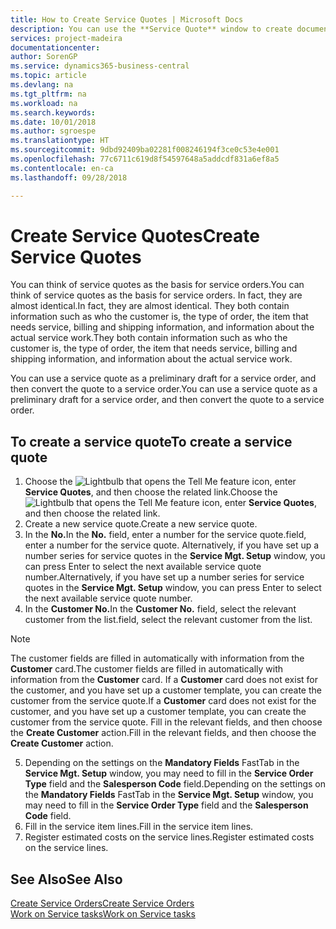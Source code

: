 ```yaml
---
title: How to Create Service Quotes | Microsoft Docs
description: You can use the **Service Quote** window to create documents where you enter information about a service, such as repairs and maintenance, on service items by customer request. You can use a service quote as a preliminary draft for a service order, and then convert the quote to a service order.
services: project-madeira
documentationcenter: 
author: SorenGP
ms.service: dynamics365-business-central
ms.topic: article
ms.devlang: na
ms.tgt_pltfrm: na
ms.workload: na
ms.search.keywords: 
ms.date: 10/01/2018
ms.author: sgroespe
ms.translationtype: HT
ms.sourcegitcommit: 9dbd92409ba02281f008246194f3ce0c53e4e001
ms.openlocfilehash: 77c6711c619d8f54597648a5addcdf831a6ef8a5
ms.contentlocale: en-ca
ms.lasthandoff: 09/28/2018

---
```

# <a name="create-service-quotes"></a><span data-ttu-id="ddce3-104">Create Service Quotes</span><span class="sxs-lookup"><span data-stu-id="ddce3-104">Create Service Quotes</span></span>
<span data-ttu-id="ddce3-105">You can think of service quotes as the basis for service orders.</span><span class="sxs-lookup"><span data-stu-id="ddce3-105">You can think of service quotes as the basis for service orders.</span></span> <span data-ttu-id="ddce3-106">In fact, they are almost identical.</span><span class="sxs-lookup"><span data-stu-id="ddce3-106">In fact, they are almost identical.</span></span> <span data-ttu-id="ddce3-107">They both contain information such as who the customer is, the type of order, the item that needs service, billing and shipping information, and information about the actual service work.</span><span class="sxs-lookup"><span data-stu-id="ddce3-107">They both contain information such as who the customer is, the type of order, the item that needs service, billing and shipping information, and information about the actual service work.</span></span>
 
<span data-ttu-id="ddce3-108">You can use a service quote as a preliminary draft for a service order, and then convert the quote to a service order.</span><span class="sxs-lookup"><span data-stu-id="ddce3-108">You can use a service quote as a preliminary draft for a service order, and then convert the quote to a service order.</span></span>  
  
## <a name="to-create-a-service-quote"></a><span data-ttu-id="ddce3-109">To create a service quote</span><span class="sxs-lookup"><span data-stu-id="ddce3-109">To create a service quote</span></span>  
1. <span data-ttu-id="ddce3-110">Choose the ![Lightbulb that opens the Tell Me feature](media/ui-search/search_small.png "Tell me what you want to do") icon, enter **Service Quotes**, and then choose the related link.</span><span class="sxs-lookup"><span data-stu-id="ddce3-110">Choose the ![Lightbulb that opens the Tell Me feature](media/ui-search/search_small.png "Tell me what you want to do") icon, enter **Service Quotes**, and then choose the related link.</span></span>  
2. <span data-ttu-id="ddce3-111">Create a new service quote.</span><span class="sxs-lookup"><span data-stu-id="ddce3-111">Create a new service quote.</span></span>  
3. <span data-ttu-id="ddce3-112">In the **No.**</span><span class="sxs-lookup"><span data-stu-id="ddce3-112">In the **No.**</span></span> <span data-ttu-id="ddce3-113">field, enter a number for the service quote.</span><span class="sxs-lookup"><span data-stu-id="ddce3-113">field, enter a number for the service quote.</span></span> <span data-ttu-id="ddce3-114">Alternatively, if you have set up a number series for service quotes in the **Service Mgt. Setup** window, you can press Enter to select the next available service quote number.</span><span class="sxs-lookup"><span data-stu-id="ddce3-114">Alternatively, if you have set up a number series for service quotes in the **Service Mgt. Setup** window, you can press Enter to select the next available service quote number.</span></span>  
4. <span data-ttu-id="ddce3-115">In the **Customer No.**</span><span class="sxs-lookup"><span data-stu-id="ddce3-115">In the **Customer No.**</span></span>  <span data-ttu-id="ddce3-116">field, select the relevant customer from the list.</span><span class="sxs-lookup"><span data-stu-id="ddce3-116">field, select the relevant customer from the list.</span></span>  

  > [!Note]  
  >  <span data-ttu-id="ddce3-117">The customer fields are filled in automatically with information from the **Customer** card.</span><span class="sxs-lookup"><span data-stu-id="ddce3-117">The customer fields are filled in automatically with information from the **Customer** card.</span></span> <span data-ttu-id="ddce3-118">If a **Customer** card does not exist for the customer, and you have set up a customer template, you can create the customer from the service quote.</span><span class="sxs-lookup"><span data-stu-id="ddce3-118">If a **Customer** card does not exist for the customer, and you have set up a customer template, you can create the customer from the service quote.</span></span> <span data-ttu-id="ddce3-119">Fill in the relevant fields, and then choose the **Create Customer** action.</span><span class="sxs-lookup"><span data-stu-id="ddce3-119">Fill in the relevant fields, and then choose the **Create Customer** action.</span></span>  
  
5. <span data-ttu-id="ddce3-120">Depending on the settings on the **Mandatory Fields** FastTab in the **Service Mgt. Setup** window, you may need to fill in the **Service Order Type** field and the **Salesperson Code** field.</span><span class="sxs-lookup"><span data-stu-id="ddce3-120">Depending on the settings on the **Mandatory Fields** FastTab in the **Service Mgt. Setup** window, you may need to fill in the **Service Order Type** field and the **Salesperson Code** field.</span></span>  
6. <span data-ttu-id="ddce3-121">Fill in the service item lines.</span><span class="sxs-lookup"><span data-stu-id="ddce3-121">Fill in the service item lines.</span></span>  
7. <span data-ttu-id="ddce3-122">Register estimated costs on the service lines.</span><span class="sxs-lookup"><span data-stu-id="ddce3-122">Register estimated costs on the service lines.</span></span>  
  
## <a name="see-also"></a><span data-ttu-id="ddce3-123">See Also</span><span class="sxs-lookup"><span data-stu-id="ddce3-123">See Also</span></span>  
[<span data-ttu-id="ddce3-124">Create Service Orders</span><span class="sxs-lookup"><span data-stu-id="ddce3-124">Create Service Orders</span></span>](service-how-to-create-service-orders.md)  
[<span data-ttu-id="ddce3-125">Work on Service tasks</span><span class="sxs-lookup"><span data-stu-id="ddce3-125">Work on Service tasks</span></span>](service-how-to-work-on-service-tasks.md)  

 
